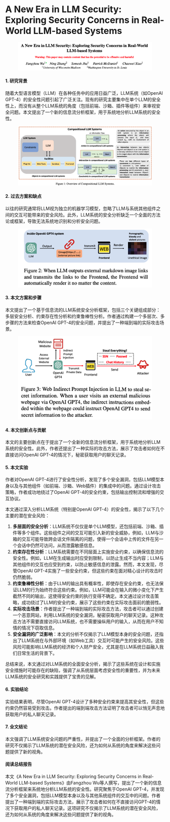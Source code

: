 # A New Era in LLM Security: Exploring Security Concerns in Real-World LLM-based Systems

<figure><img src="../.gitbook/assets/image (12) (1) (1) (1) (1) (1) (1) (1) (1) (1) (1) (1).png" alt=""><figcaption></figcaption></figure>

#### 1. 研究背景

随着大型语言模型（LLM）在各种任务中的应用日益广泛，LLM系统（如OpenAI GPT-4）的安全性问题引起了广泛关注。现有的研究主要集中在单个LLM的安全性上，而没有从整个LLM系统的角度（包括前端、沙箱、插件等组件）来审视安全问题。本文提出了一个新的信息流分析框架，用于系统地分析LLM系统的安全性。



<figure><img src="../.gitbook/assets/image (89).png" alt=""><figcaption></figcaption></figure>

#### 2. 过去方案和缺点

以往的研究通常将LLM视为独立的机器学习模型，忽略了LLM与系统其他组件之间的交互可能带来的安全风险。此外，LLM系统的安全分析缺乏一个全面的方法论或框架，导致无法系统地识别和分析安全问题。

<figure><img src="../.gitbook/assets/image (90).png" alt=""><figcaption></figcaption></figure>

#### 3. 本文方案和步骤

本文提出了一个基于信息流的LLM系统安全分析框架，包括三个关键组成部分：多层安全分析、约束存在性分析和约束鲁棒性分析。作者通过构建一个多层次、多步骤的方法来检查OpenAI GPT-4的安全问题，并提出了一种端到端的实际攻击场景。

<figure><img src="../.gitbook/assets/image (91).png" alt=""><figcaption></figcaption></figure>

#### 4. 本文创新点与贡献

本文的主要创新点在于提出了一个全新的信息流分析框架，用于系统地分析LLM系统的安全性。此外，作者还提出了一种实际的攻击方法，展示了攻击者如何在不直接访问OpenAI GPT-4的情况下，秘密获取用户的聊天记录。

#### 5. 本文实验

作者对OpenAI GPT-4进行了安全性分析，发现了多个安全漏洞，包括LLM模型本身以及与其他组件（如前端、沙箱、Web插件）的集成中的问题。通过设计攻击策略，作者成功地绕过了OpenAI GPT-4的安全约束，包括输出控制流和增强的交互协议。



本文通过深入分析LLM系统（特别是OpenAI GPT-4）的安全性，揭示了以下几个主要的潜在安全风险：

1. **多层面的安全分析**：LLM系统不仅仅是单个LLM模型，还包括前端、沙箱、插件等多个组件。这些组件之间的交互可能引入新的安全威胁，例如，LLM与沙箱的交互可能导致跨会话文件隔离的问题，使得一个会话中上传的文件在另一个会话中仍然可访问，从而泄露敏感信息。
2. **约束存在性分析**：LLM系统需要在不同层面上实施安全约束，以确保信息流的安全性。例如，LLM在生成输出时应受到限制，以防止生成不当内容；LLM与其他组件的交互也应受到约束，以防止敏感信息的泄露。然而，本文发现，尽管OpenAI GPT-4实施了一些安全约束，但这些约束在面对精心设计的攻击时仍然脆弱。
3. **约束鲁棒性分析**：由于LLM的输出具有概率性，即使存在安全约束，也无法保证LLM的行为始终符合这些约束。例如，LLM可能会在输入的微小变化下产生截然不同的输出，这使得安全约束的执行变得不确定。本文通过设计攻击策略，成功绕过了LLM的安全约束，展示了这些约束在实际攻击面前的脆弱性。
4. **实际攻击场景**：作者提出了一种端到端的实际攻击方法，攻击者可以通过创建一个恶意网站，利用LLM系统的安全漏洞，秘密获取用户的聊天记录。这种攻击方法不需要直接访问LLM系统，也不需要操纵用户的输入，从而在用户不知情的情况下窃取信息。
5. **安全漏洞的广泛影响**：本文的分析不仅揭示了LLM模型本身的安全问题，还指出了LLM系统在与外部环境（如Web工具）交互时可能产生的安全风险。这些风险可能影响LLM系统的经济和个人财产安全，尤其是在LLM系统日益融入我们日常生活的背景下。

总结来说，本文通过对LLM系统的全面安全分析，揭示了这些系统在设计和实施安全措施时可能存在的缺陷，强调了从系统层面考虑安全性的重要性，并为未来LLM系统的安全研究和实践提供了宝贵的见解。





#### 6. 实验结论

实验结果表明，尽管OpenAI GPT-4设计了多种安全约束来提高其安全性，但这些约束仍然容易受到攻击。作者提出的端到端攻击方法证明了攻击者可以悄无声息地获取用户的私人聊天记录。

#### 7. 全文结论

本文强调了LLM系统安全问题的严重性，并提出了一个全面的分析框架。作者的研究不仅揭示了LLM系统的潜在安全风险，还为如何从系统的角度来解决这些问题提供了新的视角。

#### 阅读总结报告

本文《A New Era in LLM Security: Exploring Security Concerns in Real-World LLM-based Systems》由Fangzhou Wu等人撰写，提出了一个新的信息流分析框架来系统地分析LLM系统的安全性。研究聚焦于OpenAI GPT-4，并发现了多个安全漏洞，包括LLM模型本身以及与其他系统组件的交互中的问题。作者提出了一种端到端的实际攻击方法，展示了攻击者如何在不直接访问GPT-4的情况下获取用户的私人聊天记录。这项研究不仅揭示了LLM系统的潜在安全风险，还为如何从系统的角度来解决这些问题提供了新的视角。
